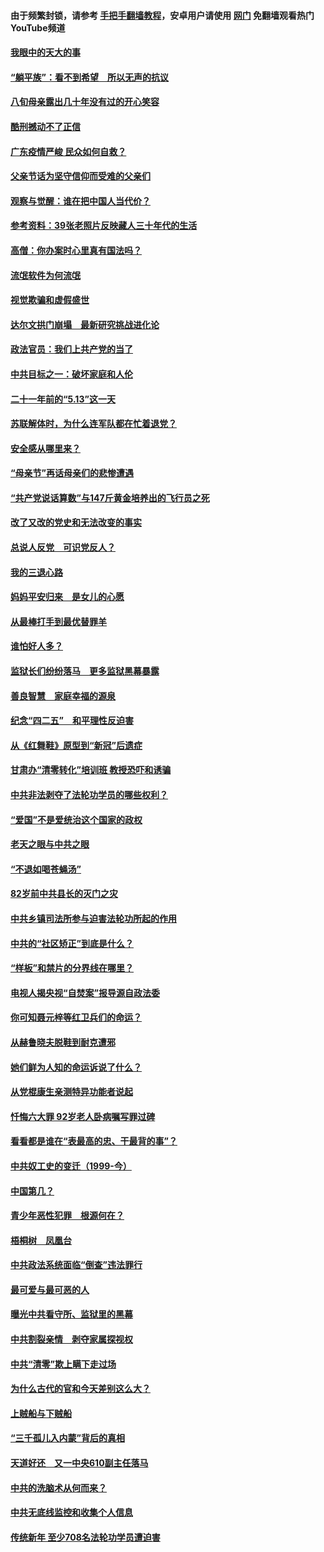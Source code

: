 #### 由于频繁封锁，请参考 [手把手翻墙教程](https://github.com/gfw-breaker/guides/wiki/)，安卓用户请使用 [网门](https://github.com/gfw-breaker/nogfw/blob/master/dl.md?t=07041900) 免翻墙观看热门YouTube频道 

#### [我眼中的天大的事](../pages/19/427619.md?t=07041900) 

#### [“躺平族”：看不到希望　所以无声的抗议](../pages/19/427464.md?t=07041900) 

#### [八旬母亲露出几十年没有过的开心笑容](../pages/19/427429.md?t=07041900) 

#### [酷刑撼动不了正信](../pages/19/427414.md?t=07041900) 

#### [广东疫情严峻 民众如何自救？](../pages/19/427311.md?t=07041900) 

#### [父亲节话为坚守信仰而受难的父亲们](../pages/19/427033.md?t=07041900) 

#### [观察与觉醒：谁在把中国人当代价？](../pages/19/426987.md?t=07041900) 

#### [参考资料：39张老照片反映藏人三十年代的生活](../pages/19/426471.md?t=07041900) 

#### [高僧：你办案时心里真有国法吗？](../pages/19/426530.md?t=07041900) 

#### [流氓软件为何流氓](../pages/19/426531.md?t=07041900) 

#### [视觉欺骗和虚假盛世](../pages/19/426443.md?t=07041900) 

#### [达尔文拱门崩塌　最新研究挑战进化论](../pages/19/426009.md?t=07041900) 

#### [政法官员：我们上共产党的当了](../pages/19/425351.md?t=07041900) 

#### [中共目标之一：破坏家庭和人伦](../pages/19/424454.md?t=07041900) 

#### [二十一年前的“5.13”这一天](../pages/19/424814.md?t=07041900) 

#### [苏联解体时，为什么连军队都在忙着退党？](../pages/19/424335.md?t=07041900) 

#### [安全感从哪里来？](../pages/19/424336.md?t=07041900) 

#### [“母亲节”再话母亲们的悲惨遭遇](../pages/19/424234.md?t=07041900) 

#### [“共产党说话算数”与147斤黄金培养出的飞行员之死](../pages/19/424115.md?t=07041900) 

#### [改了又改的党史和无法改变的事实](../pages/19/424037.md?t=07041900) 

#### [总说人反党　可识党反人？](../pages/19/423820.md?t=07041900) 

#### [我的三退心路](../pages/19/423876.md?t=07041900) 

#### [妈妈平安归来　是女儿的心愿](../pages/19/423947.md?t=07041900) 

#### [从最棒打手到最优替罪羊](../pages/19/423819.md?t=07041900) 

#### [谁怕好人多？](../pages/19/423774.md?t=07041900) 

#### [监狱长们纷纷落马　更多监狱黑幕暴露](../pages/19/423787.md?t=07041900) 

#### [善良智慧　家庭幸福的源泉](../pages/19/423632.md?t=07041900) 

#### [纪念“四二五”　和平理性反迫害](../pages/19/423660.md?t=07041900) 

#### [从《红舞鞋》原型到“新冠”后遗症](../pages/19/423509.md?t=07041900) 

#### [甘肃办“清零转化”培训班 教授恐吓和诱骗](../pages/19/423498.md?t=07041900) 

#### [中共非法剥夺了法轮功学员的哪些权利？](../pages/19/423392.md?t=07041900) 

#### [“爱国”不是爱统治这个国家的政权](../pages/19/423029.md?t=07041900) 

#### [老天之眼与中共之眼](../pages/19/423378.md?t=07041900) 

#### [“不退如喝苍蝇汤”](../pages/19/423287.md?t=07041900) 

#### [82岁前中共县长的灭门之灾](../pages/19/423055.md?t=07041900) 

#### [中共乡镇司法所参与迫害法轮功所起的作用](../pages/19/423064.md?t=07041900) 

#### [中共的“社区矫正”到底是什么？](../pages/19/422870.md?t=07041900) 

#### [“样板”和禁片的分界线在哪里？](../pages/19/422704.md?t=07041900) 

#### [电视人揭央视“自焚案”报导源自政法委](../pages/19/422770.md?t=07041900) 

#### [你可知聂元梓等红卫兵们的命运？](../pages/19/422848.md?t=07041900) 

#### [从赫鲁晓夫脱鞋到耐克遭邪](../pages/19/422826.md?t=07041900) 

#### [她们鲜为人知的命运诉说了什么？](../pages/19/422754.md?t=07041900) 

#### [从党棍康生亲测特异功能者说起](../pages/19/422657.md?t=07041900) 

#### [忏悔六大罪 92岁老人卧病嘱写罪过碑](../pages/19/422750.md?t=07041900) 

#### [看看都是谁在“表最高的忠、干最背的事”？](../pages/19/422703.md?t=07041900) 

#### [中共奴工史的变迁（1999-今）](../pages/19/422656.md?t=07041900) 

#### [中国第几？](../pages/19/422496.md?t=07041900) 

#### [青少年恶性犯罪　根源何在？](../pages/19/422449.md?t=07041900) 

#### [梧桐树　凤凰台](../pages/19/422442.md?t=07041900) 

#### [中共政法系统面临“倒查”违法罪行](../pages/19/422497.md?t=07041900) 

#### [最可爱与最可恶的人](../pages/19/422448.md?t=07041900) 

#### [曝光中共看守所、监狱里的黑幕](../pages/19/422390.md?t=07041900) 

#### [中共割裂亲情　剥夺家属探视权](../pages/19/422364.md?t=07041900) 

#### [中共“清零”欺上瞒下走过场](../pages/19/422306.md?t=07041900) 

#### [为什么古代的官和今天差别这么大？](../pages/19/422228.md?t=07041900) 

#### [上贼船与下贼船](../pages/19/422276.md?t=07041900) 

#### [“三千孤儿入内蒙”背后的真相](../pages/19/422229.md?t=07041900) 

#### [天道好还　又一中央610副主任落马](../pages/19/422155.md?t=07041900) 

#### [中共的洗脑术从何而来？](../pages/19/422154.md?t=07041900) 

#### [中共无底线监控和收集个人信息](../pages/19/422039.md?t=07041900) 

#### [传统新年 至少708名法轮功学员遭迫害](../pages/19/421946.md?t=07041900) 

